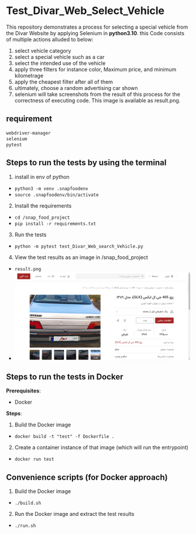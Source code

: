 # Test_Divar_Web_Select_Vehicle

This repository demonstrates a process for selecting a special vehicle from the Divar Website by applying Selenium in **python3.10**.
this Code consists of multiple actions alluded to below:
1) select vehicle category
2) select a special vehicle such as a car
3) select the intended use of the vehicle
4) apply three filters for instance color, Maximum price, and minimum kilometrage
5) apply the cheapest filter after all of them
6) ultimately, choose a random advertising car shown
7) selenium will take screenshots from the result of this process for the correctness of executing code. This image is available as result.png.

## requirement
    webdriver-manager
    selenium 
    pytest
    
## Steps to run the tests by using the terminal 
1) install in env of python
- `python3 -m venv .snapfoodenv`
- `source .snapfoodenv/bin/activate`
2) Install the requirements
- `cd /snap_food_project`
- `pip install -r requirements.txt`
3) Run the tests
- `python -m pytest test_Divar_Web_search_Vehicle.py`
4) View the test results as an image in /snap_food_project
- `result.png`
-    ![Image Alt Text](result.png)

## Steps to run the tests in Docker

**Prerequisites**:

- Docker

**Steps**:

1) Build the Docker image
- `docker build -t "test" -f Dockerfile .`
2) Create a container instance of that image (which will run the entrypoint)
- `docker run test`

## Convenience scripts (for Docker approach)

1) Build the Docker image
- `./build.sh`
2) Run the Docker image and extract the test results
- `./run.sh`
